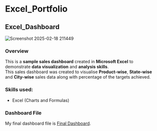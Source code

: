 # Excel_Portfolio  
## Excel_Dashboard  
![Screenshot 2025-02-18 211449](https://github.com/user-attachments/assets/60158df0-412d-4377-9e4a-ff55fd86004d)
### Overview   
This is a **sample sales dashboard** created in **Microsoft Excel** to demonstrate **data visualization** and **analysis skills**.  
This sales dashboard was created to visualise **Product-wise**, **State-wise** and **City-wise** sales data along with percentage of the targets achieved.  
### Skills used:  
- Excel (Charts and Formulas)
### Dashboard File  
My final dashboard file is [Final Dashboard](final_dashboard).
